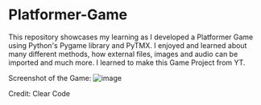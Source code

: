 # Platformer-Game
This repository showcases my learning as I developed a Platformer Game using Python's Pygame library and PyTMX. I enjoyed and learned about many different methods, how external files, images and audio can be imported and much more. I learned to make this Game Project from YT. 

Screenshot of the Game: 
![image](https://github.com/user-attachments/assets/fd9bb340-e273-4379-b243-d87cd943667b)

Credit: Clear Code 
